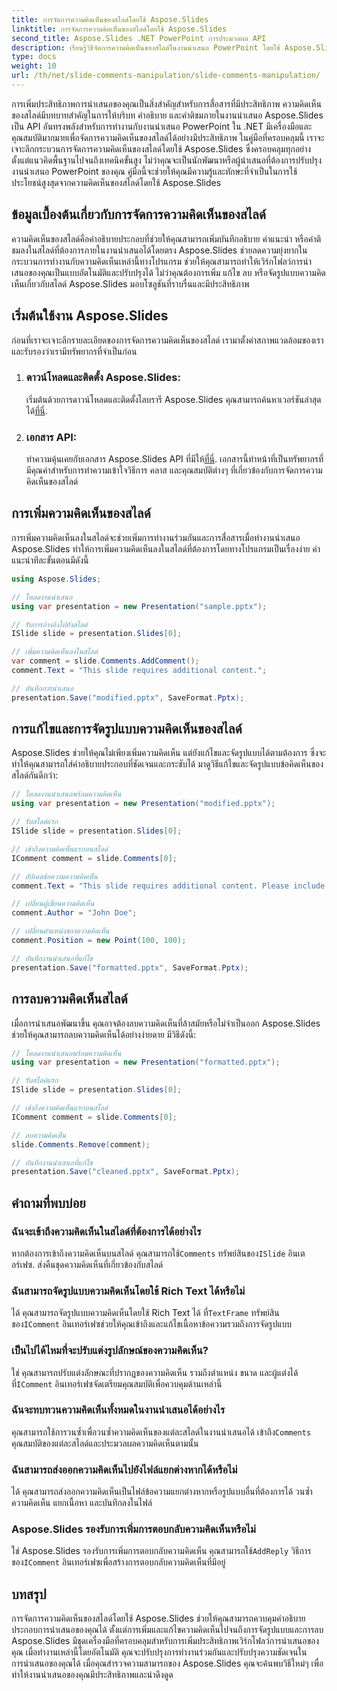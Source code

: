 ```yaml
---
title: การจัดการความคิดเห็นของสไลด์โดยใช้ Aspose.Slides
linktitle: การจัดการความคิดเห็นของสไลด์โดยใช้ Aspose.Slides
second_title: Aspose.Slides .NET PowerPoint การประมวลผล API
description: เรียนรู้วิธีจัดการความคิดเห็นของสไลด์ในงานนำเสนอ PowerPoint โดยใช้ Aspose.Slides API สำหรับ .NET สำรวจคำแนะนำทีละขั้นตอนและตัวอย่างซอร์สโค้ดสำหรับการเพิ่ม แก้ไข และจัดรูปแบบความคิดเห็นของสไลด์
type: docs
weight: 10
url: /th/net/slide-comments-manipulation/slide-comments-manipulation/
---
```


การเพิ่มประสิทธิภาพการนำเสนอของคุณเป็นสิ่งสำคัญสำหรับการสื่อสารที่มีประสิทธิภาพ ความคิดเห็นของสไลด์มีบทบาทสำคัญในการให้บริบท คำอธิบาย และคำติชมภายในงานนำเสนอ Aspose.Slides เป็น API อันทรงพลังสำหรับการทำงานกับงานนำเสนอ PowerPoint ใน .NET มีเครื่องมือและคุณสมบัติมากมายเพื่อจัดการความคิดเห็นของสไลด์ได้อย่างมีประสิทธิภาพ ในคู่มือที่ครอบคลุมนี้ เราจะเจาะลึกกระบวนการจัดการความคิดเห็นของสไลด์โดยใช้ Aspose.Slides ซึ่งครอบคลุมทุกอย่างตั้งแต่แนวคิดพื้นฐานไปจนถึงเทคนิคขั้นสูง ไม่ว่าคุณจะเป็นนักพัฒนาหรือผู้นำเสนอที่ต้องการปรับปรุงงานนำเสนอ PowerPoint ของคุณ คู่มือนี้จะช่วยให้คุณมีความรู้และทักษะที่จำเป็นในการใช้ประโยชน์สูงสุดจากความคิดเห็นของสไลด์โดยใช้ Aspose.Slides

## ข้อมูลเบื้องต้นเกี่ยวกับการจัดการความคิดเห็นของสไลด์

ความคิดเห็นของสไลด์คือคำอธิบายประกอบที่ช่วยให้คุณสามารถเพิ่มบันทึกอธิบาย คำแนะนำ หรือคำติชมลงในสไลด์ที่ต้องการภายในงานนำเสนอได้โดยตรง Aspose.Slides ช่วยลดความยุ่งยากในกระบวนการทำงานกับความคิดเห็นเหล่านี้ทางโปรแกรม ช่วยให้คุณสามารถทำให้เวิร์กโฟลว์การนำเสนอของคุณเป็นแบบอัตโนมัติและปรับปรุงได้ ไม่ว่าคุณต้องการเพิ่ม แก้ไข ลบ หรือจัดรูปแบบความคิดเห็นเกี่ยวกับสไลด์ Aspose.Slides มอบโซลูชันที่ราบรื่นและมีประสิทธิภาพ

## เริ่มต้นใช้งาน Aspose.Slides

ก่อนที่เราจะเจาะลึกรายละเอียดของการจัดการความคิดเห็นของสไลด์ เรามาตั้งค่าสภาพแวดล้อมของเราและรับรองว่าเรามีทรัพยากรที่จำเป็นก่อน

1. ### ดาวน์โหลดและติดตั้ง Aspose.Slides: 
	 เริ่มต้นด้วยการดาวน์โหลดและติดตั้งไลบรารี Aspose.Slides คุณสามารถค้นหาเวอร์ชันล่าสุดได้[ที่นี่](https://releases.aspose.com/slides/net/).

2. ### เอกสาร API: 
	 ทำความคุ้นเคยกับเอกสาร Aspose.Slides API ที่มีให้[ที่นี่](https://reference.aspose.com/slides/net/). เอกสารนี้ทำหน้าที่เป็นทรัพยากรที่มีคุณค่าสำหรับการทำความเข้าใจวิธีการ คลาส และคุณสมบัติต่างๆ ที่เกี่ยวข้องกับการจัดการความคิดเห็นของสไลด์

## การเพิ่มความคิดเห็นของสไลด์

การเพิ่มความคิดเห็นลงในสไลด์จะช่วยเพิ่มการทำงานร่วมกันและการสื่อสารเมื่อทำงานนำเสนอ Aspose.Slides ทำให้การเพิ่มความคิดเห็นลงในสไลด์ที่ต้องการโดยทางโปรแกรมเป็นเรื่องง่าย คำแนะนำทีละขั้นตอนมีดังนี้

```csharp
using Aspose.Slides;

// โหลดงานนำเสนอ
using var presentation = new Presentation("sample.pptx");

// รับการอ้างอิงไปยังสไลด์
ISlide slide = presentation.Slides[0];

// เพิ่มความคิดเห็นลงในสไลด์
var comment = slide.Comments.AddComment();
comment.Text = "This slide requires additional content.";

// บันทึกการนำเสนอ
presentation.Save("modified.pptx", SaveFormat.Pptx);
```

## การแก้ไขและการจัดรูปแบบความคิดเห็นของสไลด์

Aspose.Slides ช่วยให้คุณไม่เพียงเพิ่มความคิดเห็น แต่ยังแก้ไขและจัดรูปแบบได้ตามต้องการ ซึ่งจะทำให้คุณสามารถใส่คำอธิบายประกอบที่ชัดเจนและกระชับได้ มาดูวิธีแก้ไขและจัดรูปแบบข้อคิดเห็นของสไลด์กันดีกว่า:

```csharp
// โหลดงานนำเสนอพร้อมความคิดเห็น
using var presentation = new Presentation("modified.pptx");

// รับสไลด์แรก
ISlide slide = presentation.Slides[0];

// เข้าถึงความคิดเห็นแรกบนสไลด์
IComment comment = slide.Comments[0];

// อัปเดตข้อความความคิดเห็น
comment.Text = "This slide requires additional content. Please include relevant statistics.";

// เปลี่ยนผู้เขียนความคิดเห็น
comment.Author = "John Doe";

// เปลี่ยนตำแหน่งของความคิดเห็น
comment.Position = new Point(100, 100);

// บันทึกงานนำเสนอที่แก้ไข
presentation.Save("formatted.pptx", SaveFormat.Pptx);
```

## การลบความคิดเห็นสไลด์

เมื่อการนำเสนอพัฒนาขึ้น คุณอาจต้องลบความคิดเห็นที่ล้าสมัยหรือไม่จำเป็นออก Aspose.Slides ช่วยให้คุณสามารถลบความคิดเห็นได้อย่างง่ายดาย มีวิธีดังนี้:

```csharp
// โหลดงานนำเสนอพร้อมความคิดเห็น
using var presentation = new Presentation("formatted.pptx");

// รับสไลด์แรก
ISlide slide = presentation.Slides[0];

// เข้าถึงความคิดเห็นแรกบนสไลด์
IComment comment = slide.Comments[0];

// ลบความคิดเห็น
slide.Comments.Remove(comment);

// บันทึกงานนำเสนอที่แก้ไข
presentation.Save("cleaned.pptx", SaveFormat.Pptx);
```

## คำถามที่พบบ่อย

### ฉันจะเข้าถึงความคิดเห็นในสไลด์ที่ต้องการได้อย่างไร

หากต้องการเข้าถึงความคิดเห็นบนสไลด์ คุณสามารถใช้`Comments` ทรัพย์สินของ`ISlide` อินเตอร์เฟซ. ส่งคืนชุดความคิดเห็นที่เกี่ยวข้องกับสไลด์

### ฉันสามารถจัดรูปแบบความคิดเห็นโดยใช้ Rich Text ได้หรือไม่

 ได้ คุณสามารถจัดรูปแบบความคิดเห็นโดยใช้ Rich Text ได้ ที่`TextFrame` ทรัพย์สินของ`IComment` อินเทอร์เฟซช่วยให้คุณเข้าถึงและแก้ไขเนื้อหาข้อความรวมถึงการจัดรูปแบบ

### เป็นไปได้ไหมที่จะปรับแต่งรูปลักษณ์ของความคิดเห็น?

 ใช่ คุณสามารถปรับแต่งลักษณะที่ปรากฏของความคิดเห็น รวมถึงตำแหน่ง ขนาด และผู้แต่งได้ ที่`IComment` อินเทอร์เฟซจัดเตรียมคุณสมบัติเพื่อควบคุมด้านเหล่านี้

### ฉันจะทบทวนความคิดเห็นทั้งหมดในงานนำเสนอได้อย่างไร

 คุณสามารถใช้การวนซ้ำเพื่อวนซ้ำความคิดเห็นของแต่ละสไลด์ในงานนำเสนอได้ เข้าถึง`Comments` คุณสมบัติของแต่ละสไลด์และประมวลผลความคิดเห็นตามนั้น

### ฉันสามารถส่งออกความคิดเห็นไปยังไฟล์แยกต่างหากได้หรือไม่

ได้ คุณสามารถส่งออกความคิดเห็นเป็นไฟล์ข้อความแยกต่างหากหรือรูปแบบอื่นที่ต้องการได้ วนซ้ำความคิดเห็น แยกเนื้อหา และบันทึกลงในไฟล์

### Aspose.Slides รองรับการเพิ่มการตอบกลับความคิดเห็นหรือไม่

 ใช่ Aspose.Slides รองรับการเพิ่มการตอบกลับความคิดเห็น คุณสามารถใช้`AddReply` วิธีการของ`IComment` อินเทอร์เฟซเพื่อสร้างการตอบกลับความคิดเห็นที่มีอยู่

## บทสรุป

การจัดการความคิดเห็นของสไลด์โดยใช้ Aspose.Slides ช่วยให้คุณสามารถควบคุมคำอธิบายประกอบการนำเสนอของคุณได้ ตั้งแต่การเพิ่มและแก้ไขความคิดเห็นไปจนถึงการจัดรูปแบบและการลบ Aspose.Slides มีชุดเครื่องมือที่ครอบคลุมสำหรับการเพิ่มประสิทธิภาพเวิร์กโฟลว์การนำเสนอของคุณ เมื่อทำงานเหล่านี้โดยอัตโนมัติ คุณจะปรับปรุงการทำงานร่วมกันและปรับปรุงความชัดเจนในการนำเสนอของคุณได้ เมื่อคุณสำรวจความสามารถของ Aspose.Slides คุณจะค้นพบวิธีใหม่ๆ เพื่อทำให้งานนำเสนอของคุณมีประสิทธิภาพและน่าดึงดูด